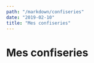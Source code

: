 ```yaml
---
path: "/markdown/confiseries"
date: "2019-02-10"
title: "Mes confiseries"
---
```


# Mes confiseries